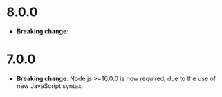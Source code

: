 # 8.0.0

- **Breaking change**:

# 7.0.0

- **Breaking change**: Node.js >=16.0.0 is now required, due to the use of new JavaScript syntax
